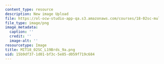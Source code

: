 ```yaml
---
content_type: resource
description: New image Upload
file: https://ol-ocw-studio-app-qa.s3.amazonaws.com/courses/18-02sc-multivariable-calculus-fall-2010/15b9df371d01bf3c5e85d059f719c684_MIT18_02SC_L19Brds_9a.png
file_type: image/png
image_metadata:
  caption: ''
  credit: ''
  image-alt: ''
resourcetype: Image
title: MIT18_02SC_L19Brds_9a.png
uid: 15b9df37-1d01-bf3c-5e85-d059f719c684
---
```


